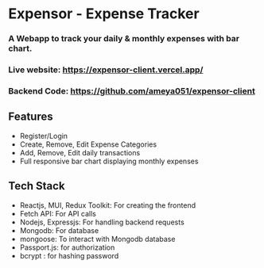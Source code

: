 # Expensor - Expense Tracker

### A Webapp to track your daily & monthly expenses with bar chart.

### Live website: https://expensor-client.vercel.app/

### Backend Code: https://github.com/ameya051/expensor-client

## Features

* Register/Login
* Create, Remove, Edit Expense Categories
* Add, Remove, Edit daily transactions
* Full responsive bar chart displaying monthly expenses


## Tech Stack

* Reactjs, MUI, Redux Toolkit: For creating the frontend
* Fetch API: For API calls
* Nodejs, Expressjs: For handling backend requests
* Mongodb: For database
* mongoose: To interact with Mongodb database
* Passport.js: for authorization
* bcrypt : for hashing password
